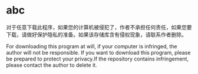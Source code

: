 # abc
对于任意下载此程序，如果您的计算机被侵犯了，作者不承担任何责任，如果您要下载，请做好保护隐私的准备。如果该存储库含有侵权现象，请联系作者删除。

For downloading this program at will, if your computer is infringed, the author will not be responsible. If you want to download this program, please be prepared to protect your privacy.If the repository contains infringement, please contact the author to delete it.

